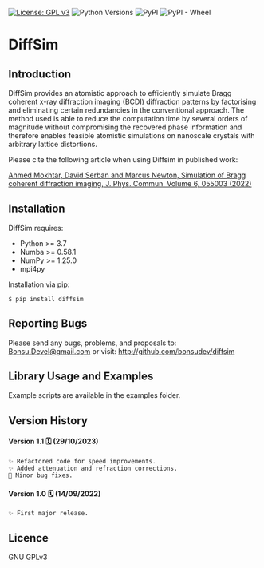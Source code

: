 [![License: GPL v3](https://img.shields.io/badge/License-GPLv3-blue.svg)](https://www.gnu.org/licenses/gpl-3.0) ![Python Versions](https://img.shields.io/badge/Python-3brightgreen) ![PyPI](https://img.shields.io/pypi/v/diffsim) ![PyPI - Wheel](https://img.shields.io/pypi/wheel/diffsim)

# DiffSim

## Introduction

DiffSim provides an atomistic approach to efficiently simulate Bragg coherent x-ray diffraction imaging (BCDI) diffraction patterns by factorising and eliminating certain redundancies in the conventional approach. The method used is able to reduce the computation time by several orders of magnitude without compromising the recovered phase information and therefore enables feasible atomistic simulations on nanoscale crystals with arbitrary lattice distortions.

Please cite the following article when using Diffsim in published work:

[Ahmed Mokhtar, David Serban and Marcus Newton, Simulation of Bragg coherent diffraction imaging, J. Phys. Commun. Volume 6, 055003 (2022)](https://doi.org/10.1088/2399-6528/ac6ab0)


## Installation

DiffSim requires:
* Python >= 3.7
* Numba >= 0.58.1
* NumPy >= 1.25.0
* mpi4py


Installation via pip:
```
$ pip install diffsim
```


## Reporting Bugs

Please send any bugs, problems, and proposals to: Bonsu.Devel@gmail.com
or visit: http://github.com/bonsudev/diffsim


## Library Usage and Examples

Example scripts are available in the examples folder.


## Version History

#### Version 1.1 🗓 ️(29/10/2023)

	✨ Refactored code for speed improvements.
	✨ Added attenuation and refraction corrections.
	🔧 Minor bug fixes.


#### Version 1.0 🗓 ️(14/09/2022)

	✨ First major release. 


## Licence

GNU GPLv3



